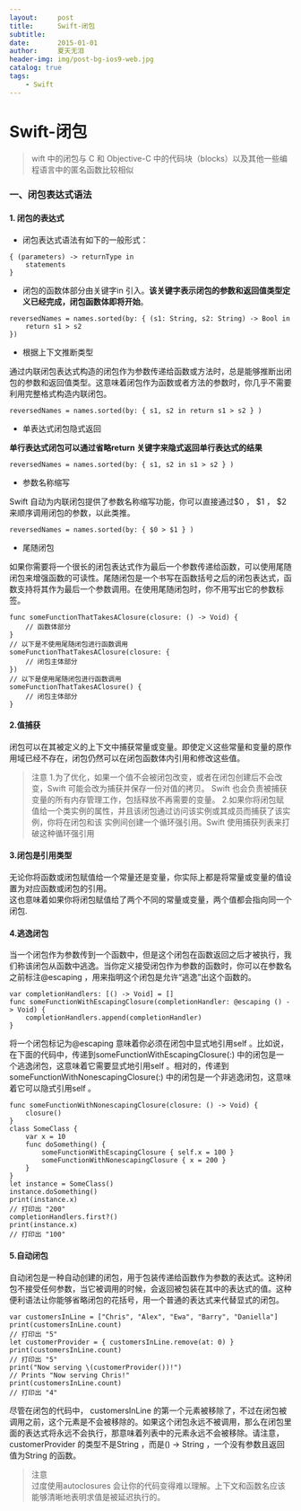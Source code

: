 ```yaml
---
layout:     post
title:      Swift-闭包
subtitle:   
date:       2015-01-01
author:     夏天无泪
header-img: img/post-bg-ios9-web.jpg
catalog: true
tags:
    - Swift
---
```


# Swift-闭包

>wift 中的闭包与 C 和 Objective-C 中的代码块（blocks）以及其他一些编程语言中的匿名函数比较相似  
 

### 一、闭包表达式语法

#### 1. 闭包的表达式  

* 闭包表达式语法有如下的一般形式：  

```
{ (parameters) -> returnType in
    statements
}
``` 

* 闭包的函数体部分由关键字in 引入。**该关键字表示闭包的参数和返回值类型定义已经完成，闭包函数体即将开始**。

```
reversedNames = names.sorted(by: { (s1: String, s2: String) -> Bool in
    return s1 > s2
})
```  

* 根据上下文推断类型  

通过内联闭包表达式构造的闭包作为参数传递给函数或方法时，总是能够推断出闭包的参数和返回值类型。这意味着闭包作为函数或者方法的参数时，你几乎不需要利用完整格式构造内联闭包。

```
reversedNames = names.sorted(by: { s1, s2 in return s1 > s2 } )
```  

* 单表达式闭包隐式返回  

**单行表达式闭包可以通过省略return 关键字来隐式返回单行表达式的结果**  

```
reversedNames = names.sorted(by: { s1, s2 in s1 > s2 } )
```  

* 参数名称缩写  

Swift 自动为内联闭包提供了参数名称缩写功能，你可以直接通过$0 ， $1 ， $2 来顺序调用闭包的参数，以此类推。  

```
reversedNames = names.sorted(by: { $0 > $1 } )
```  
*  尾随闭包  

如果你需要将一个很长的闭包表达式作为最后一个参数传递给函数，可以使用尾随闭包来增强函数的可读性。尾随闭包是一个书写在函数括号之后的闭包表达式，函数支持将其作为最后一个参数调用。在使用尾随闭包时，你不用写出它的参数标签。

```
func someFunctionThatTakesAClosure(closure: () -> Void) {
    // 函数体部分
}
// 以下是不使用尾随闭包进行函数调用
someFunctionThatTakesAClosure(closure: {
    // 闭包主体部分
})
// 以下是使用尾随闭包进行函数调用
someFunctionThatTakesAClosure() {
    // 闭包主体部分
}
```  

#### 2.值捕获  

闭包可以在其被定义的上下文中捕获常量或变量。即使定义这些常量和变量的原作用域已经不存在，闭包仍然可以在闭包函数体内引用和修改这些值。  

>注意
1.为了优化，如果一个值不会被闭包改变，或者在闭包创建后不会改变，Swift 可能会改为捕获并保存一份对值的拷贝。 Swift 也会负责被捕获变量的所有内存管理工作，包括释放不再需要的变量。
2.如果你将闭包赋值给一个类实例的属性，并且该闭包通过访问该实例或其成员而捕获了该实例，你将在闭包和该
实例间创建一个循环强引用。Swift 使用捕获列表来打破这种循环强引用

#### 3.闭包是引用类型  

无论你将函数或闭包赋值给一个常量还是变量，你实际上都是将常量或变量的值设置为对应函数或闭包的引用。  
这也意味着如果你将闭包赋值给了两个不同的常量或变量，两个值都会指向同一个闭包.  

#### 4.逃逸闭包  

当一个闭包作为参数传到一个函数中，但是这个闭包在函数返回之后才被执行，我们称该闭包从函数中逃逸。当你定义接受闭包作为参数的函数时，你可以在参数名之前标注@escaping ，用来指明这个闭包是允许“逃逸”出这个函数的。

```
var completionHandlers: [() -> Void] = []
func someFunctionWithEscapingClosure(completionHandler: @escaping () -> Void) {
    completionHandlers.append(completionHandler)
}
```  

将一个闭包标记为@escaping 意味着你必须在闭包中显式地引用self 。比如说，在下面的代码中，传递到someFunctionWithEscapingClosure(:) 中的闭包是一个逃逸闭包，这意味着它需要显式地引用self 。相对的，传递到someFunctionWithNonescapingClosure(:) 中的闭包是一个非逃逸闭包，这意味着它可以隐式引用self 。

```
func someFunctionWithNonescapingClosure(closure: () -> Void) {
    closure()
}
class SomeClass {
    var x = 10
    func doSomething() {
        someFunctionWithEscapingClosure { self.x = 100 }
        someFunctionWithNonescapingClosure { x = 200 }
    }
}
let instance = SomeClass()
instance.doSomething()
print(instance.x)
// 打印出 "200"
completionHandlers.first?()
print(instance.x)
// 打印出 "100"
```  
#### 5.自动闭包  

自动闭包是一种自动创建的闭包，用于包装传递给函数作为参数的表达式。这种闭包不接受任何参数，当它被调用的时候，会返回被包装在其中的表达式的值。这种便利语法让你能够省略闭包的花括号，用一个普通的表达式来代替显式的闭包。

```
var customersInLine = ["Chris", "Alex", "Ewa", "Barry", "Daniella"]
print(customersInLine.count)
// 打印出 "5"
let customerProvider = { customersInLine.remove(at: 0) }
print(customersInLine.count)
// 打印出 "5"
print("Now serving \(customerProvider())!")
// Prints "Now serving Chris!"
print(customersInLine.count)
// 打印出 "4"
```   

尽管在闭包的代码中， customersInLine 的第一个元素被移除了，不过在闭包被调用之前，这个元素是不会被移除的。如果这个闭包永远不被调用，那么在闭包里面的表达式将永远不会执行，那意味着列表中的元素永远不会被移除。请注意， customerProvider 的类型不是String ，而是() -> String ，一个没有参数且返回值为String 的函数。

>注意   
>过度使用autoclosures 会让你的代码变得难以理解。上下文和函数名应该能够清晰地表明求值是被延迟执行的。

